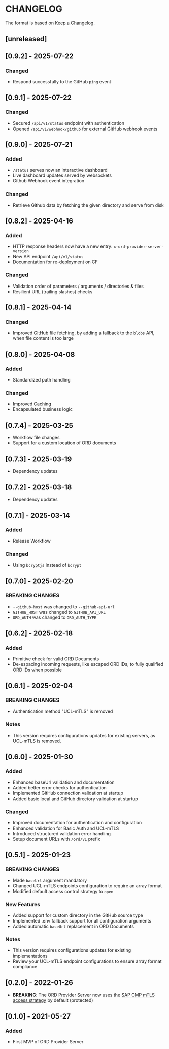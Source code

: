 # CHANGELOG

The format is based on [Keep a Changelog](https://keepachangelog.com/en/1.0.0/).

## [unreleased]

## [0.9.2] - 2025-07-22

### Changed

- Respond successfully to the GitHub `ping` event

## [0.9.1] - 2025-07-22

### Changed

- Secured `/api/v1/status` endpoint with authentication
- Opened `/api/v1/webhook/github` for external GitHub webhook events

## [0.9.0] - 2025-07-21

### Added

- `/status` serves now an interactive dashboard
- Live dashboard updates served by websockets
- Github Webhook event integration

### Changed

- Retrieve Github data by fetching the given directory and serve from disk

## [0.8.2] - 2025-04-16

### Added

- HTTP response headers now have a new entry: `x-ord-provider-server-version`
- New API endpoint `/api/v1/status`
- Documentation for re-deployment on CF

### Changed

- Validation order of parameters / arguments / directories & files
- Resilient URL (trailing slashes) checks

## [0.8.1] - 2025-04-14

### Changed

- Improved GitHub file fetching, by adding a fallback to the `blobs` API, when file content is too large

## [0.8.0] - 2025-04-08

### Added

- Standardized path handling

### Changed

- Improved Caching
- Encapsulated business logic

## [0.7.4] - 2025-03-25

- Workflow file changes
- Support for a custom location of ORD documents

## [0.7.3] - 2025-03-19

- Dependency updates

## [0.7.2] - 2025-03-18

- Dependency updates

## [0.7.1] - 2025-03-14

### Added

- Release Workflow

### Changed

- Using `bcryptjs` instead of `bcrypt`

## [0.7.0] - 2025-02-20

### BREAKING CHANGES

- `--github-host` was changed to `--github-api-url`
- `GITHUB_HOST` was changed to `GITHUB_API_URL`
- `ORD_AUTH` was changed to `ORD_AUTH_TYPE`

## [0.6.2] - 2025-02-18

### Added

- Primitive check for valid ORD Documents
- De-espacing incoming requests, like escaped ORD IDs, to fully qualified ORD IDs when possible

## [0.6.1] - 2025-02-04

### BREAKING CHANGES

- Authentication method "UCL-mTLS" is removed

### Notes

- This version requires configurations updates for existing servers, as UCL-mTLS is removed.

## [0.6.0] - 2025-01-30

### Added

- Enhanced baseUrl validation and documentation
- Added better error checks for authentication
- Implemented GitHub connection validation at startup
- Added basic local and GitHub directory validation at startup

### Changed

- Improved documentation for authentication and configuration
- Enhanced validation for Basic Auth and UCL-mTLS
- Introduced structured validation error handling
- Setup document URLs with `/ord/v1` prefix

## [0.5.1] - 2025-01-23

### BREAKING CHANGES

- Made `baseUrl` argument mandatory
- Changed UCL-mTLS endpoints configuration to require an array format
- Modified default access control strategy to `open`

### New Features

- Added support for custom directory in the GitHub source type
- Implemented .env fallback support for all configuration arguments
- Added automatic `baseUrl` replacement in ORD Documents

### Notes

- This version requires configurations updates for existing implementations
- Review your UCL-mTLS endpoint configurations to ensure array format compliance

## [0.2.0] - 2022-01-26

- **BREAKING**: The ORD Provider Server now uses the [SAP CMP mTLS access strategy](https://pages.github.tools.sap/CentralEngineering/open-resource-discovery-specification/#/access-strategies/sap-cmp-mtls-v1) by default (protected)

## [0.1.0] - 2021-05-27

### Added

- First MVP of ORD Provider Server
